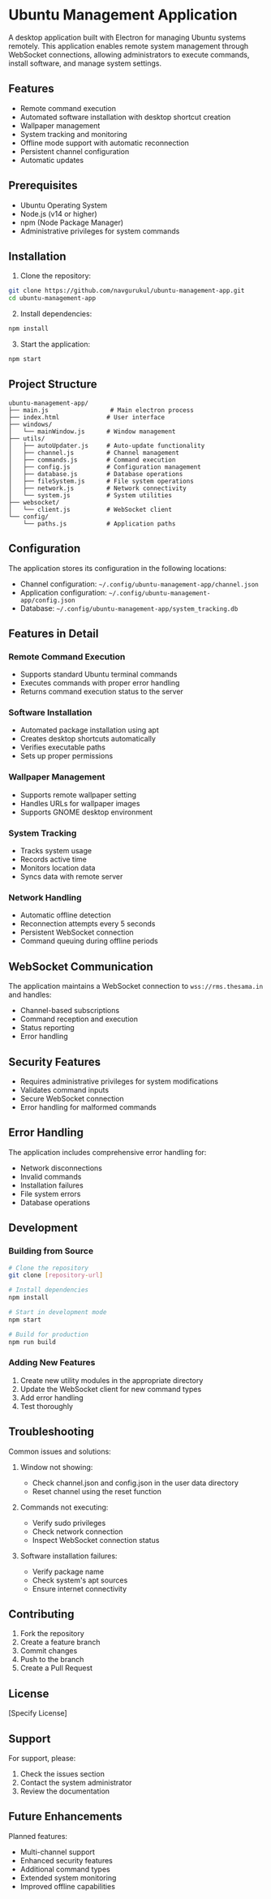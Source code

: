 # Ubuntu Management Application

A desktop application built with Electron for managing Ubuntu systems remotely. This application enables remote system management through WebSocket connections, allowing administrators to execute commands, install software, and manage system settings.

## Features

- Remote command execution
- Automated software installation with desktop shortcut creation
- Wallpaper management
- System tracking and monitoring
- Offline mode support with automatic reconnection
- Persistent channel configuration
- Automatic updates

## Prerequisites

- Ubuntu Operating System
- Node.js (v14 or higher)
- npm (Node Package Manager)
- Administrative privileges for system commands

## Installation

1. Clone the repository:
```bash
git clone https://github.com/navgurukul/ubuntu-management-app.git
cd ubuntu-management-app
```

2. Install dependencies:
```bash
npm install
```

3. Start the application:
```bash
npm start
```

## Project Structure

```
ubuntu-management-app/
├── main.js                 # Main electron process
├── index.html             # User interface
├── windows/
│   └── mainWindow.js      # Window management
├── utils/
│   ├── autoUpdater.js     # Auto-update functionality
│   ├── channel.js         # Channel management
│   ├── commands.js        # Command execution
│   ├── config.js          # Configuration management
│   ├── database.js        # Database operations
│   ├── fileSystem.js      # File system operations
│   ├── network.js         # Network connectivity
│   └── system.js          # System utilities
├── websocket/
│   └── client.js          # WebSocket client
└── config/
    └── paths.js           # Application paths
```

## Configuration

The application stores its configuration in the following locations:
- Channel configuration: `~/.config/ubuntu-management-app/channel.json`
- Application configuration: `~/.config/ubuntu-management-app/config.json`
- Database: `~/.config/ubuntu-management-app/system_tracking.db`

## Features in Detail

### Remote Command Execution
- Supports standard Ubuntu terminal commands
- Executes commands with proper error handling
- Returns command execution status to the server

### Software Installation
- Automated package installation using apt
- Creates desktop shortcuts automatically
- Verifies executable paths
- Sets up proper permissions

### Wallpaper Management
- Supports remote wallpaper setting
- Handles URLs for wallpaper images
- Supports GNOME desktop environment

### System Tracking
- Tracks system usage
- Records active time
- Monitors location data
- Syncs data with remote server

### Network Handling
- Automatic offline detection
- Reconnection attempts every 5 seconds
- Persistent WebSocket connection
- Command queuing during offline periods

## WebSocket Communication

The application maintains a WebSocket connection to `wss://rms.thesama.in` and handles:
- Channel-based subscriptions
- Command reception and execution
- Status reporting
- Error handling

## Security Features

- Requires administrative privileges for system modifications
- Validates command inputs
- Secure WebSocket connection
- Error handling for malformed commands

## Error Handling

The application includes comprehensive error handling for:
- Network disconnections
- Invalid commands
- Installation failures
- File system errors
- Database operations

## Development

### Building from Source
```bash
# Clone the repository
git clone [repository-url]

# Install dependencies
npm install

# Start in development mode
npm start

# Build for production
npm run build
```

### Adding New Features
1. Create new utility modules in the appropriate directory
2. Update the WebSocket client for new command types
3. Add error handling
4. Test thoroughly

## Troubleshooting

Common issues and solutions:

1. Window not showing:
   - Check channel.json and config.json in the user data directory
   - Reset channel using the reset function

2. Commands not executing:
   - Verify sudo privileges
   - Check network connection
   - Inspect WebSocket connection status

3. Software installation failures:
   - Verify package name
   - Check system's apt sources
   - Ensure internet connectivity

## Contributing

1. Fork the repository
2. Create a feature branch
3. Commit changes
4. Push to the branch
5. Create a Pull Request

## License

[Specify License]

## Support

For support, please:
1. Check the issues section
2. Contact the system administrator
3. Review the documentation

## Future Enhancements

Planned features:
- Multi-channel support
- Enhanced security features
- Additional command types
- Extended system monitoring
- Improved offline capabilities
